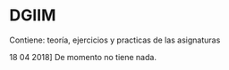 # DGIIM
Contiene: teoría, ejercicios y practicas de las asignaturas

18 04 2018] De momento no tiene nada.

